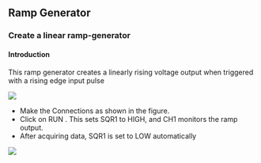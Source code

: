 Ramp Generator
---
### Create a linear ramp-generator

#### Introduction

This ramp generator creates a linearly rising voltage output when triggered with a rising edge input pulse

![](https://fossasia.github.io/pslab-experiments/images/schematics/rampgen.svg)

+ Make the Connections as shown in the figure.
+ Click on RUN . This sets SQR1 to HIGH, and CH1 monitors the ramp output.
+ After acquiring data, SQR1 is set to LOW automatically 

![](https://fossasia.github.io/pslab-experiments/images/screenshots/rampgen.png)

